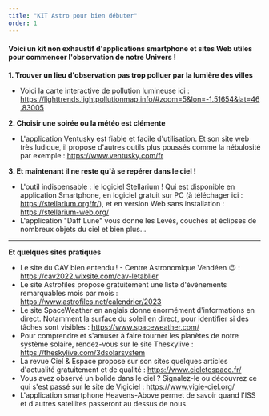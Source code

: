 ```yaml
---
title: "KIT Astro pour bien débuter"
order: 1
---
```

#### Voici un kit non exhaustif d'applications smartphone et sites Web utiles pour commencer l'observation de notre Univers !

**1. Trouver un lieu d'observation pas trop polluer par la lumière des villes**
- Voici la carte interactive de pollution lumineuse ici : <https://lighttrends.lightpollutionmap.info/#zoom=5&lon=-1.51654&lat=46.83005>

**2. Choisir une soirée ou la météo est clémente**  
- L'application Ventusky est fiable et facile d'utilisation. Et son site web très ludique, il propose d'autres outils plus poussés comme la nébulosité par exemple : <https://www.ventusky.com/fr>

**3. Et maintenant il ne reste qu'à se repérer dans le ciel !**  
- L'outil indispensable : le logiciel Stellarium ! Qui est disponible en application Smartphone, en logiciel gratuit sur PC (à téléchager ici : <https://stellarium.org/fr/>), et en version Web sans installation : <https://stellarium-web.org/>
- L'application "Daff Lune" vous donne les Levés, couchés et éclipses de nombreux objets du ciel et bien plus... 

---
**Et quelques sites pratiques**  
- Le site du CAV bien entendu ! - Centre Astronomique Vendéen 😉 : <https://cav2022.wixsite.com/cav-letablier>
- Le site Astrofiles propose gratuitement une liste d'événements remarquables mois par mois : <https://www.astrofiles.net/calendrier/2023>
- Le site SpaceWeather en anglais donne énormément d'informations en direct. Notamment la surface du soleil en direct, pour identifier si des tâches sont visibles : <https://www.spaceweather.com/>
- Pour comprendre et s'amuser à faire tourner les planètes de notre système solaire, rendez-vous sur le site Theskylive : <https://theskylive.com/3dsolarsystem>
- La revue Ciel & Espace propose sur son sites quelques articles d'actualité gratuitement et de qualité  : <https://www.cieletespace.fr/>
- Vous avez observé un bolide dans le ciel ? Signalez-le ou découvrez ce qui s'est passé sur le site de Vigiciel : <https://www.vigie-ciel.org/>
- L'application smartphone Heavens-Above permet de savoir quand l'ISS et d'autres satellites passeront au dessus de nous. 